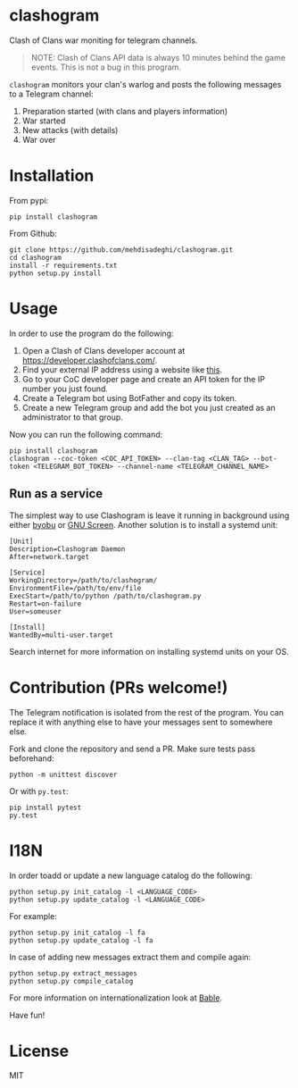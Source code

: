 # clashogram
Clash of Clans war moniting for telegram channels.

> NOTE: Clash of Clans API data is always 10 minutes behind the game events. This is not a bug in this program.

`clashogram` monitors your clan's warlog and posts the following messages to a Telegram channel:
1. Preparation started (with clans and players information)
2. War started
3. New attacks (with details)
4. War over


# Installation
From pypi:
```
pip install clashogram
```
From Github:
```
git clone https://github.com/mehdisadeghi/clashogram.git
cd clashogram
install -r requirements.txt
python setup.py install
```

# Usage
In order to use the program do the following:

1. Open a Clash of Clans developer account at https://developer.clashofclans.com/.
2. Find your external IP address using a website like [this](whatismyipaddress.com).
3. Go to your CoC developer page and create an API token for the IP number you just found.
4. Create a Telegram bot using BotFather and copy its token.
5. Create a new Telegram group and add the bot you just created as an administrator to that group.

Now you can run the following command:
```
pip install clashogram
clashogram --coc-token <COC_API_TOKEN> --clan-tag <CLAN_TAG> --bot-token <TELEGRAM_BOT_TOKEN> --channel-name <TELEGRAM_CHANNEL_NAME>
```

## Run as a service
The simplest way to use Clashogram is leave it running in background using either [byobu](byobu.org) or [GNU Screen](https://www.gnu.org/software/screen/). Another solution is to install a systemd unit:

```
[Unit]
Description=Clashogram Daemon
After=network.target

[Service]
WorkingDirectory=/path/to/clashogram/
EnvironmentFile=/path/to/env/file
ExecStart=/path/to/python /path/to/clashogram.py
Restart=on-failure
User=someuser

[Install]
WantedBy=multi-user.target
```

Search internet for more information on installing systemd units on your OS.

# Contribution (PRs welcome!)
The Telegram notification is isolated from the rest of the program. You can replace it with anything else to have your messages sent to somewhere else.

Fork and clone the repository and send a PR. Make sure tests pass beforehand:
```
python -m unittest discover
```
Or with `py.test`:
```
pip install pytest
py.test
```

# I18N
In order toadd or update a new language catalog do the following:
```
python setup.py init_catalog -l <LANGUAGE_CODE>
python setup.py update_catalog -l <LANGUAGE_CODE>
```
For example:
```
python setup.py init_catalog -l fa
python setup.py update_catalog -l fa
```

In case of adding new messages extract them and compile again:
```
python setup.py extract_messages
python setup.py compile_catalog
```

For more information on internationalization look at [Bable](http://babel.pocoo.org/en/latest/setup.html).

Have fun!

# License
MIT
